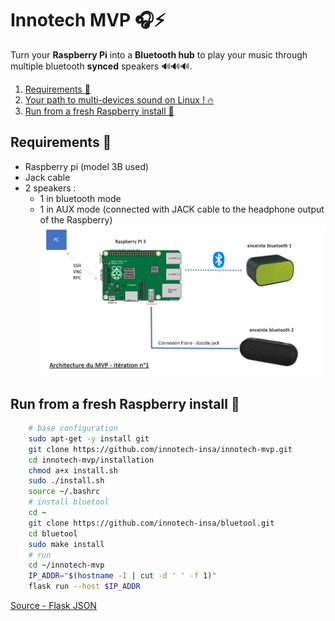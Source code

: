 # Innotech MVP :headphones::zap:

Turn your **Raspberry Pi** into a **Bluetooth hub** to play your music through multiple bluetooth **synced** speakers 🔊🔊🔊.

1. [Requirements 📜](<#Requirements 📜>)
1. [Your path to multi-devices sound on Linux ! 🔥](./installation/README.md)
1. [Run from a fresh Raspberry install 🐍](<#Run from a fresh Raspberry install 🐍>)

## Requirements 📜
- Raspberry pi (model 3B used)
- Jack cable
- 2 speakers :
    - 1 in bluetooth mode
    - 1 in AUX mode (connected with JACK cable to the headphone output of the Raspberry)
    ![architecture](./installation/architecture.png)

## Run from a fresh Raspberry install 🐍
```bash
    # base configuration
    sudo apt-get -y install git
    git clone https://github.com/innotech-insa/innotech-mvp.git
    cd innotech-mvp/installation
    chmod a+x install.sh
    sudo ./install.sh
    source ~/.bashrc
    # install bluetool
    cd ~
    git clone https://github.com/innotech-insa/bluetool.git
    cd bluetool
    sudo make install
    # run
    cd ~/innotech-mvp
    IP_ADDR="$(hostname -I | cut -d ' ' -f 1)"
    flask run --host $IP_ADDR
```

[Source - Flask JSON](https://pypi.org/project/Flask-JSON/)
